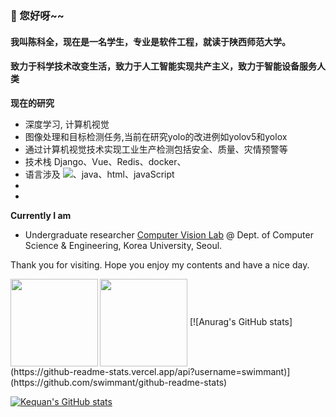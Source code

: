 ### 👋 您好呀~~ 
#### 我叫陈科全，现在是一名学生，专业是软件工程，就读于陕西师范大学。 
#### 致力于科学技术改变生活，致力于人工智能实现共产主义，致力于智能设备服务人类
**现在的研究**

- 深度学习, 计算机视觉
- 图像处理和目标检测任务,当前在研究yolo的改进例如yolov5和yolox
- 通过计算机视觉技术实现工业生产检测包括安全、质量、灾情预警等
- 技术栈 Django、Vue、Redis、docker、
- 语言涉及 ![](https://img.shields.io/badge/python-%20-green)、java、html、javaScript
- 
- 

**Currently I am**

- Undergraduate researcher [Computer Vision Lab](https://cvlab.korea.ac.kr/) @ Dept. of Computer Science & Engineering, Korea University, Seoul.

Thank you for visiting. Hope you enjoy my contents and have a nice day.


<img align="left" src="https://github-readme-stats.vercel.app/api?username=jonychoi&show_icons=true&theme=algolia" height="140px" />
<img align="center" src="https://github-readme-stats.vercel.app/api/top-langs/?username=jonychoi&layout=compact&langs_count=8&theme=algolia" height="140px" />
[![Anurag's GitHub stats](https://github-readme-stats.vercel.app/api?username=swimmant)](https://github.com/swimmant/github-readme-stats)

[![Kequan's GitHub stats](https://github-readme-stats.vercel.app/api?username=swimmant)](https://github.com/swimmant/github-readme-stats)
